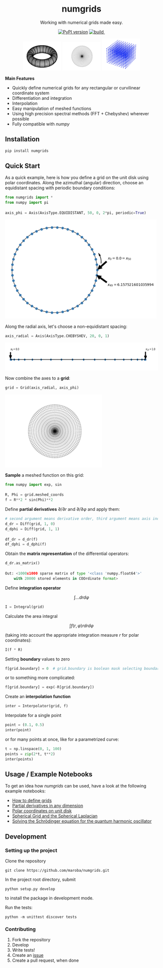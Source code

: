 <h1 align="center">numgrids</h1>
<p align="center"> Working with numerical grids made easy.</p>

<p align="center"><a href="https://badge.fury.io/py/numgrids"> <img src="https://badge.fury.io/py/numgrids.svg?branch=main&kill_cache=1" alt="PyPI version"></a> <a href=""> <img src="https://github.com/maroba/numgrids/actions/workflows/checks.yml/badge.svg" alt="build"></a><a href="https://codecov.io/gh/maroba/numgrids"> <img src="https://codecov.io/gh/maroba/numgrids/branch/main/graph/badge.svg?token=JNH9SP7BRG" alt=""></a></p>

  <div align="center"><img src="docs/assets/torus.png" width="25%">  <img src="docs/assets/disk320.png" width="25%"> <img src="docs/assets/cubic.png" width="25%"></div>

**Main Features**

- Quickly define numerical grids for any rectangular or curvilinear coordinate system
- Differentiation and integration
- Interpolation
- Easy manipulation of meshed functions
- Using high precision spectral methods (FFT + Chebyshev) wherever possible
- Fully compatible with *numpy*

## Installation

```shell
pip install numgrids
```

## Quick Start

As a quick example, here is how you define a grid on the unit disk using polar coordinates.
Along the azimuthal (angular) direction, choose an equidistant spacing with periodic boundary conditions:

```python
from numgrids import *
from numpy import pi

axis_phi = Axis(AxisType.EQUIDISTANT, 50, 0, 2*pi, periodic=True)
```

<img src="docs/assets/equi_periodic.png" height="326">

Along the radial axis, let's choose a non-equidistant spacing:

```python
axis_radial = Axis(AxisType.CHEBYSHEV, 20, 0, 1)
```

<img src="docs/assets/cheby.png" height="91">

Now combine the axes to a **grid**:

```python
grid = Grid(axis_radial, axis_phi)
```
<img src="docs/assets/disk320.png">

**Sample** a meshed function on this grid:

```python
from numpy import exp, sin

R, Phi = grid.meshed_coords
f = R**2 * sin(Phi)**2
```
Define **partial derivatives** $\partial/\partial r$ and $\partial/\partial \varphi$ and apply them:

```python
# second argument means derivative order, third argument means axis index:
d_dr = Diff(grid, 1, 0) 
d_dphi = Diff(grid, 1, 1)

df_dr = d_dr(f)
df_dphi = d_dphi(f)
```

Obtain the **matrix representation** of the differential operators:

```python
d_dr.as_matrix()

Out: <1000x1000 sparse matrix of type '<class 'numpy.float64'>'
	with 20000 stored elements in COOrdinate format>
```


Define **integration operator**

$$
\int \dots dr d\varphi
$$

```python
I = Integral(grid)
```

Calculate the area integral

$$
\int f(r, \varphi) r dr d\varphi
$$

(taking into account the appropriate integration measure  $r$  for polar coordinates):

```python
I(f * R)
```

Setting **boundary** values to zero

```python
f[grid.boundary] = 0  # grid.boundary is boolean mask selecting boundary grid points
```

or to something more complicated:

```python
f[grid.boundary] = exp(-R[grid.boundary])
```

Create an **interpolation function**

```python
inter = Interpolator(grid, f)
```

Interpolate for a single point

```python
point = (0.1, 0.5)
inter(point)
```

or for many points at once, like for a parametrized curve:

```python
t = np.linspace(0, 1, 100)
points = zip(2*t, t**2)
inter(points)
```


## Usage / Example Notebooks

To get an idea how *numgrids* can be used, have a look at the following example notebooks:

- [How to define grids](examples/how-to-define-grids.ipynb)
- [Partial derivatives in any dimension](examples/partial-derivatives.ipynb)
- [Polar coordinates on unit disk](examples/polar-cooordinates-on-unit-disk.ipynb)
- [Spherical Grid and the Spherical Laplacian](examples/spherical-grid.ipynb)
- [Solving the Schrödinger equation for the quantum harmonic oscillator](examples/quantum-harmonic-oscillator.ipynb)

## Development

### Setting up the project

Clone the repository

```
git clone https://github.com/maroba/numgrids.git
```

In the project root directory, submit

```
python setup.py develop
```

to install the package in development mode.

Run the tests:

```
python -m unittest discover tests
```

### Contributing

1. Fork the repository
2. Develop
3. Write tests!
4. Create an [issue](https://github.com/maroba/numgrids/issues)
5. Create a pull request, when done
